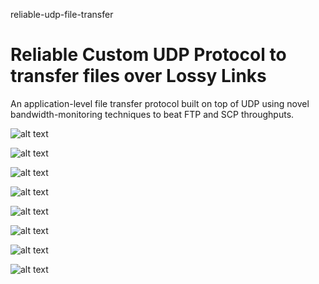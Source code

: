 reliable-udp-file-transfer
# Reliable Custom UDP Protocol to transfer files over Lossy Links
An application-level file transfer protocol built on top of UDP using novel bandwidth-monitoring techniques to beat FTP and SCP throughputs.

![alt text](https://github.com/zpazooki/udp_over_lossy_link/blob/master/img/1.png)

![alt text](https://github.com/zpazooki/udp_over_lossy_link/blob/master/img/2.png)

![alt text](https://github.com/zpazooki/udp_over_lossy_link/blob/master/img/3.png)

![alt text](https://github.com/zpazooki/udp_over_lossy_link/blob/master/img/4.png)

![alt text](https://github.com/zpazooki/udp_over_lossy_link/blob/master/img/5.png)

![alt text](https://github.com/zpazooki/udp_over_lossy_link/blob/master/img/6.png)

![alt text](https://github.com/zpazooki/udp_over_lossy_link/blob/master/img/7.png)

![alt text](https://github.com/zpazooki/udp_over_lossy_link/blob/master/img/9.png)
